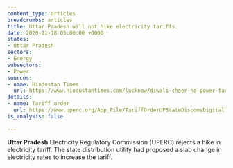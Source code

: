 ```yaml
---
content_type: articles
breadcrumbs: articles
title: Uttar Pradesh will not hike electricity tariffs.
date: 2020-11-18 05:00:00 +0000
states:
- Uttar Pradesh
sectors:
- Energy
subsectors:
- Power
sources:
- name: Hindustan Times
  url: https://www.hindustantimes.com/lucknow/diwali-cheer-no-power-tarrif-hike-slabs-unchanged-in-uttar-pradesh/story-HZKyRMNnMhV0Anp3KHagIJ.html
details:
- name: Tariff order
  url: https://www.uperc.org/App_File/TariffOrderUPStateDiscomsDigitallySigned-pdf11112020121317PM.pdf
is_analysis: false

---
```

**Uttar Pradesh** Electricity Regulatory Commission (UPERC) rejects a hike in electricity tariff. The state distribution utility had proposed a slab change in electricity rates to increase the tariff.